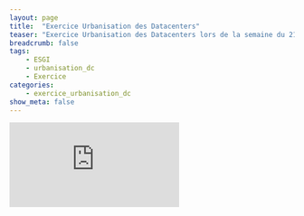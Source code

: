 ```yaml
---
layout: page
title:  "Exercice Urbanisation des Datacenters"
teaser: "Exercice Urbanisation des Datacenters lors de la semaine du 21 Novembre 2016"
breadcrumb: false
tags:
    - ESGI
    - urbanisation_dc
    - Exercice
categories:
    - exercice_urbanisation_dc
show_meta: false
---
```


![](http://portfolio.fpompey.com/Piece_jointes/ESGI/2017-02-09-TP_Urbanisation_DC.pdf)
